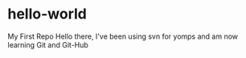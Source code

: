# hello-world
My First Repo
Hello there,
I've been using svn for yomps and am now learning Git and Git-Hub
